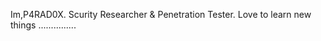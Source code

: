 Im,P4RAD0X.
Scurity Researcher & Penetration Tester.
Love to learn new things ...............

<!---
P4-RAD0X/P4-RAD0X is a ✨ special ✨ repository because its `README.md` (this file) appears on your GitHub profile.
You can click the Preview link to take a look at your changes.
--->
